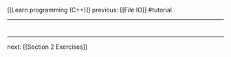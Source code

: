 [[Learn programming (C++)]]  previous: [[File IO]]   #tutorial

---






#
---
next: [[Section 2 Exercises]] 
